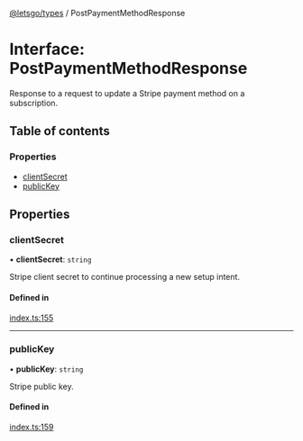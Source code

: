[@letsgo/types](../README.md) / PostPaymentMethodResponse

# Interface: PostPaymentMethodResponse

Response to a request to update a Stripe payment method on a subscription.

## Table of contents

### Properties

- [clientSecret](PostPaymentMethodResponse.md#clientsecret)
- [publicKey](PostPaymentMethodResponse.md#publickey)

## Properties

### clientSecret

• **clientSecret**: `string`

Stripe client secret to continue processing a new setup intent.

#### Defined in

[index.ts:155](https://github.com/tjanczuk/letsgo/blob/d6c3e04/packages/types/src/index.ts#L155)

___

### publicKey

• **publicKey**: `string`

Stripe public key.

#### Defined in

[index.ts:159](https://github.com/tjanczuk/letsgo/blob/d6c3e04/packages/types/src/index.ts#L159)
